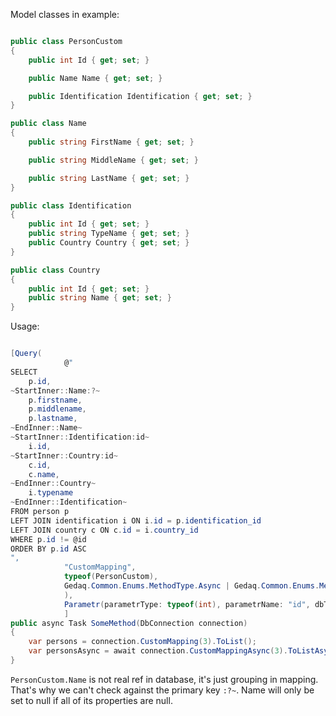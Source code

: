Model classes in example:
```C#

public class PersonCustom
{
    public int Id { get; set; }

    public Name Name { get; set; }

    public Identification Identification { get; set; }
}

public class Name
{
    public string FirstName { get; set; }

    public string MiddleName { get; set; }

    public string LastName { get; set; }
}

public class Identification
{
    public int Id { get; set; }
    public string TypeName { get; set; }
    public Country Country { get; set; }
}

public class Country
{
    public int Id { get; set; }
    public string Name { get; set; }
}

```

Usage:

```C#

[Query(
            @"
SELECT 
    p.id,
~StartInner::Name:?~
    p.firstname,
    p.middlename,
    p.lastname,
~EndInner::Name~
~StartInner::Identification:id~
    i.id,
~StartInner::Country:id~
    c.id,
    c.name,
~EndInner::Country~
    i.typename
~EndInner::Identification~
FROM person p
LEFT JOIN identification i ON i.id = p.identification_id
LEFT JOIN country c ON c.id = i.country_id
WHERE p.id != @id
ORDER BY p.id ASC
",
            "CustomMapping",
            typeof(PersonCustom),
            Gedaq.Common.Enums.MethodType.Async | Gedaq.Common.Enums.MethodType.Sync
            ),
            Parametr(parametrType: typeof(int), parametrName: "id", dbType: System.Data.DbType.Int32)
            ]
public async Task SomeMethod(DbConnection connection)
{
    var persons = connection.CustomMapping(3).ToList();
    var personsAsync = await connection.CustomMappingAsync(3).ToListAsync();
}
```

`PersonCustom.Name` is not real ref in database, it's just grouping in mapping.
That's why we can't check against the primary key `:?~`. Name will only be set to null if all of its properties are null.
